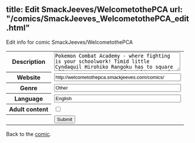 title: Edit SmackJeeves/WelcometothePCA
url: "/comics/SmackJeeves_WelcometothePCA_edit.html"
---
Edit info for comic SmackJeeves/WelcometothePCA

<form name="comic" action="http://gaepostmail.appspot.com/comic/" method="post">
<table class="comicinfo">
<tr>
<th>Description</th><td><textarea name="description" cols="40" rows="3">Pokemon Combat Academy - where fighting is your schoolwork! Timid little Cyndaquil Hirohiko Rangoku has to square off against a monster of a delinquent for his Combat mid-terms! Not only must he conquer his fears, he must also contend with a little battlefield drama, too! Loosely based off the FurAffinity/DeviantArt art-and-RP community of the same name.</textarea></td>
</tr>
<tr>
<th>Website</th><td><input type="text" name="url" value="http://welcometothepca.smackjeeves.com/comics/" size="40"/></td>
</tr>
<tr>
<th>Genre</th><td><input type="text" name="genre" value="Other" size="40"/></td>
</tr>
<tr>
<th>Language</th><td><input type="text" name="language" value="English" size="40"/></td>
</tr>
<tr>
<th>Adult content</th><td><input type="checkbox" name="adult" value="adult" /></td>
</tr>
<tr>
<th></th><td>
<input type="hidden" name="comic" value="SmackJeeves_WelcometothePCA" />
<input type="submit" name="submit" value="Submit" />
</td>
</tr>
</table>
</form>

Back to the [comic](SmackJeeves_WelcometothePCA.html).
